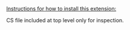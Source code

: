 [Instructions for how to install this extension:](https://www.youtube.com/watch?v=Ti0WFwj6CS8&ab_channel=TraderOracle)

CS file included at top level only for inspection.
